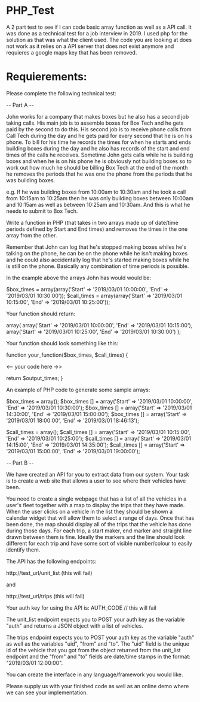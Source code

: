 # PHP_Test

A 2 part test to see if I can code basic array function as well as a API call. It was done as a technical test for a job interview in 2019. I used php for the solution as that was what the client used.
The code you are looking at does not work as it relies on a API server that does not exist anymore and requieres a google maps key that has been removed.

# Requierements:

Please complete the following technical test:

-- Part A --

John works for a company that makes boxes but he also has a second job taking calls. His main job is to assemble boxes for Box Tech and he gets paid by the second to do this. His second job is to receive phone calls from Call Tech during the day and he gets paid for every second that he is on his phone. To bill for his time he records the times for when he starts and ends building boxes during the day and he also has records of the start and end times of the calls he receives. Sometime John gets calls while he is building boxes and when he is on his phone he is obviously not building boxes so to work out how much he should be billing Box Tech at the end of the month he removes the periods that he was one the phone from the periods that he was building boxes.

e.g. If he was building boxes from 10:00am to 10:30am and he took a call from 10:15am to 10:25am then he was only building boxes between 10:00am and 10:15am as well as between 10:25am and 10:30am. And this is what he needs to submit to Box Tech.

Write a function in PHP (that takes in two arrays made up of date/time periods defined by Start and End times) and removes the times in the one array from the other.

Remember that John can log that he's stopped making boxes whiles he's talking on the phone, he can be on the phone while he isn't making boxes and he could also accidentally log that he's started making boxes while he is still on the phone. Basically any combination of time periods is possible.

In the example above the arrays John has would would be:

$box_times = array(array('Start' => '2019/03/01 10:00:00', 'End' => '2019/03/01 10:30:00'));
$call_times = array(array('Start' => '2019/03/01 10:15:00', 'End' => '2019/03/01 10:25:00'));

Your function should return:

array(
array('Start' => '2019/03/01 10:00:00', 'End' => '2019/03/01 10:15:00'),
array('Start' => '2019/03/01 10:25:00', 'End' => '2019/03/01 10:30:00')
);

Your function should look something like this:

function your_function($box_times, $call_times)
{

<-- your code here ->>

return $output_times;
}

An example of PHP code to generate some sample arrays:

$box_times = array();
$box_times [] = array('Start' => '2019/03/01 10:00:00', 'End' => '2019/03/01 10:30:00');
$box_times [] = array('Start' => '2019/03/01 14:30:00', 'End' => '2019/03/01 15:00:00');
$box_times [] = array('Start' => '2019/03/01 18:00:00', 'End' => '2019/03/01 18:46:13');

$call_times = array();
$call_times [] = array('Start' => '2019/03/01 10:15:00', 'End' => '2019/03/01 10:25:00');
$call_times [] = array('Start' => '2019/03/01 14:15:00', 'End' => '2019/03/01 14:35:00');
$call_times [] = array('Start' => '2019/03/01 15:00:00', 'End' => '2019/03/01 19:00:00');

-- Part B --

We have created an API for you to extract data from our system. Your task is to create a web site that allows a user to see where their vehicles have been.

You need to create a single webpage that has a list of all the vehicles in a user's fleet together with a map to display the trips that they have made. When the user clicks on a vehicle in the list they should be shown a calendar widget that will allow them to select a range of days. Once that has been done, the map should display all of the trips that the vehicle has done during those days. For each trip, a start maker, end marker and straight line drawn between them is fine. Ideally the markers and the line should look different for each trip and have some sort of visible number/colour to easily identify them.

The API has the following endpoints:

http://test_url/unit_list (this will fail)

and

http://test_url/trips (this will fail)

Your auth key for using the API is: AUTH_CODE // this will fail

The unit_list endpoint expects you to POST your auth key as the variable "auth" and returns a JSON object with a list of vehicles.

The trips endpoint expects you to POST your auth key as the variable "auth" as well as the variables "uid", "from" and "to". The "uid" field is the unique id of the vehicle that you got from the object returned from the unit_list endpoint and the "from" and "to" fields are date/time stamps in the format: "2019/03/01 12:00:00".

You can create the interface in any language/framework you would like.

Please supply us with your finished code as well as an online demo where we can see your implementation.
